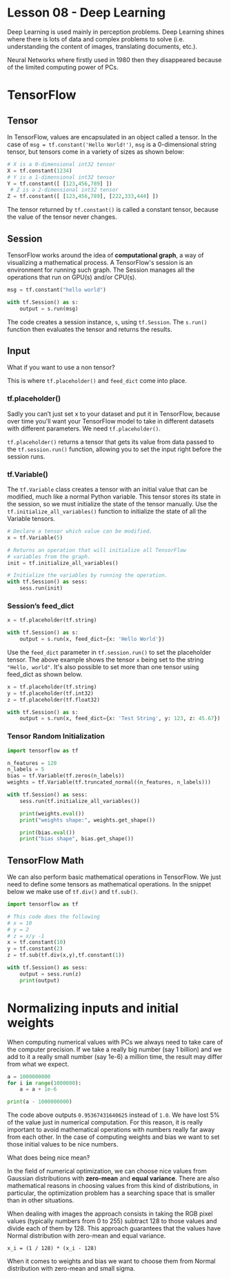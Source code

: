 # Lesson 08 - Deep Learning

Deep Learning is used mainly in perception problems.
Deep Learning shines where there is lots of data and complex problems to solve
(i.e. understanding the content of images, translating documents, etc.).

Neural Networks where firstly used in 1980 then they disappeared because of the
limited computing power of PCs.

# TensorFlow

## Tensor

In TensorFlow, values are encapsulated in an object called a tensor.
In the case of `msg = tf.constant('Hello World!')`, `msg` is a 0-dimensional
string tensor, but tensors come in a variety of sizes as shown below:

```python
# X is a 0-dimensional int32 tensor
X = tf.constant(1234)
# Y is a 1-dimensional int32 tensor
Y = tf.constant([ [123,456,789] ])
 # Z is a 2-dimensional int32 tensor
Z = tf.constant([ [123,456,789], [222,333,444] ])
```

The tensor returned by `tf.constant()` is called a constant tensor, because the
value of the tensor never changes.

## Session

TensorFlow works around the idea of **computational graph**, a way of
visualizing a mathematical process.
A TensorFlow's session is an environment for running such graph. The Session
manages all the operations that run on GPU(s) and/or CPU(s).

```python
msg = tf.constant("hello world")

with tf.Session() as s:
    output = s.run(msg)
```

The code creates a session instance, `s`, using `tf.Session`. The `s.run()`
function then evaluates the tensor and returns the results.

## Input

What if you want to use a non tensor?

This is where `tf.placeholder()` and `feed_dict` come into place.

### tf.placeholder()

Sadly you can’t just set x to your dataset and put it in TensorFlow, because
over time you'll want your TensorFlow model to take in different datasets with
different parameters. We need `tf.placeholder()`.

`tf.placeholder()` returns a tensor that gets its value from data passed to
the `tf.session.run()` function, allowing you to set the input right before
the session runs.

### tf.Variable()

The `tf.Variable` class creates a tensor with an initial value that can be
modified, much like a normal Python variable.
This tensor stores its state in the session, so we must initialize the
state of the tensor manually. Use the `tf.initialize_all_variables()`
function to initialize the state of all the Variable tensors.

```python
# Declare a tensor which value can be modified.
x = tf.Variable(5)

# Returns an operation that will initialize all TensorFlow
# variables from the graph.
init = tf.initialize_all_variables()

# Initialize the variables by running the operation.
with tf.Session() as sess:
    sess.run(init)
```

### Session’s feed_dict

```python
x = tf.placeholder(tf.string)

with tf.Session() as s:
    output = s.run(x, feed_dict={x: 'Hello World'})
```

Use the `feed_dict` parameter in `tf.session.run()` to set the placeholder
tensor. The above example shows the tensor `x` being set to the string
`"Hello, world"`. It's also possible to set more than one tensor using
feed_dict as shown below.

```python
x = tf.placeholder(tf.string)
y = tf.placeholder(tf.int32)
z = tf.placeholder(tf.float32)

with tf.Session() as s:
    output = s.run(x, feed_dict={x: 'Test String', y: 123, z: 45.67})
```

### Tensor Random Initialization

```python
import tensorflow as tf

n_features = 120
n_labels = 5
bias = tf.Variable(tf.zeros(n_labels))
weights = tf.Variable(tf.truncated_normal((n_features, n_labels)))

with tf.Session() as sess:
    sess.run(tf.initialize_all_variables())

    print(weights.eval())
    print("weights shape:", weights.get_shape())

    print(bias.eval())
    print("bias shape", bias.get_shape())
```

## TensorFlow Math

We can also perform basic mathematical operations in TensorFlow.
We just need to define some tensors as mathematical operations.
In the snippet below we make use of `tf.div()` and `tf.sub()`.

```python
import tensorflow as tf

# This code does the following
# x = 10
# y = 2
# z = x/y -1
x = tf.constant(10)
y = tf.constant(2)
z = tf.sub(tf.div(x,y),tf.constant(1))

with tf.Session() as sess:
    output = sess.run(z)
    print(output)
```

# Normalizing inputs and initial weights

When computing numerical values with PCs we always need to take care of
the computer precision. If we take a really big number (say 1 billion) and
we add to it a really small number (say 1e-6) a million time, the result may
differ from what we expect.

```python
a = 1000000000
for i in range(1000000):
    a = a + 1e-6

print(a - 1000000000)
```

The code above outputs `0.95367431640625` instead of `1.0`.
We have lost 5% of the value just in numerical computation.
For this reason, it is really important to avoid mathematical operations with
numbers really far away from each other. In the case of computing weights
and bias we want to set those initial values to be nice numbers.

What does being nice mean?

In the field of numerical optimization, we can choose nice values from
Gaussian distributions with **zero-mean** and **equal variance**.
There are also mathematical reasons in choosing values from this kind of
distributions, in particular, the optimization problem has a searching
space that is smaller than in other situations.

When dealing with images the approach consists in taking the RGB pixel values
(typically numbers from 0 to 255) subtract 128 to those values and divide each
of them by 128. This approach guarantees that the values have Normal
distribution with zero-mean and equal variance.

    x_i = (1 / 128) * (x_i - 128)

When it comes to weights and bias we want to choose them from Normal
distribution with zero-mean and small sigma.
